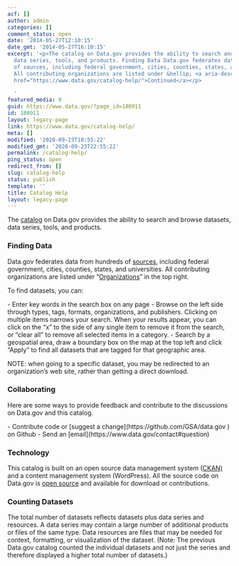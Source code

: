 ```yaml
---
acf: []
author: admin
categories: []
comment_status: open
date: '2014-05-27T12:10:15'
date_gmt: '2014-05-27T16:10:15'
excerpt: '<p>The catalog on Data.gov provides the ability to search and browse datasets,
  data series, tools, and products. Finding Data Data.gov federates data from hundreds
  of sources, including federal government, cities, counties, states, and universities.
  All contributing organizations are listed under &hellip; <a aria-describedby="post-title-180911"
  href="https://www.data.gov/catalog-help/">Continued</a></p>

  '
featured_media: 0
guid: https://www.data.gov/?page_id=180911
id: 180911
layout: legacy-page
link: https://www.data.gov/catalog-help/
meta: []
modified: '2020-09-23T18:55:22'
modified_gmt: '2020-09-23T22:55:22'
permalink: /catalog-help/
ping_status: open
redirect_from: []
slug: catalog-help
status: publish
template: ''
title: Catalog Help
layout: legacy-page
---
```

<head>
<style type="text/css">
body.page .intro .container p, .category .intro .container, #contact-wrapper .intro p {
  padding-top: 0;
  padding-bottom: 0;
}
</style>
</head>

The [catalog](http://catalog.data.gov/#topic=_navigation) on Data.gov provides the ability to search and browse datasets, data series, tools, and products.

### Finding Data
Data.gov federates data from hundreds of [sources](https://catalog.data.gov/organization#topic=_navigation), including federal government, cities, counties, states, and universities. All contributing organizations are listed under “[Organizations](https://catalog.data.gov/organization#topic=_navigation)” in the top right.

<p>To find datasets, you can:</p>
- Enter key words in the search box on any page
- Browse on the left side through types, tags, formats, organizations, and publishers.  Clicking on multiple items narrows your search.  When your results appear, you can click on the “x” to the side of any single item to remove it from the search, or “clear all” to remove all selected items in a category.
- Search by a geospatial area, draw a boundary box on the map at the top left and click “Apply” to find all datasets that are tagged for that geographic area.

NOTE: when going to a specific dataset, you may be redirected to an organization’s web site, rather than getting a direct download.


### Collaborating

<p>Here are some ways to provide feedback and contribute to the discussions on Data.gov and this catalog.</p>
- Contribute code or [suggest a change](https://github.com/GSA/data.gov ) on Github
- Send an [email](https://www.data.gov/contact#question)

### Technology
This catalog is built on an open source data management system ([CKAN)](https://ckan.org/) and a content management system (WordPress).  All the source code on Data.gov is [open source](https://github.com/GSA/data.gov) and available for download or contributions.

### Counting Datasets
The total number of datasets reflects datasets plus data series and resources. A data series may contain a large number of additional products or files of the same type. Data resources are files that may be needed for context, formatting, or visualization of the dataset. (Note: The previous Data.gov catalog counted the individual datasets and not just the series and therefore displayed a higher total number of datasets.)
